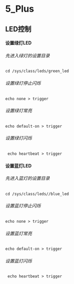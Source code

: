 # 5_Plus
## LED控制
#### 设置绿灯LED
###### 先进入绿灯的设置目录
```
cd /sys/class/leds/green_led
```
###### 设置绿灯停止闪烁
```
echo none > trigger
```
###### 设置绿灯常亮
```
echo default-on > trigger
```
###### 设置绿灯闪烁
```
 echo heartbeat > trigger
```
#### 设置蓝灯LED
###### 先进入蓝灯的设置目录
```
cd /sys/class/leds//blue_led
```
###### 设置蓝灯停止闪烁
```
echo none > trigger
```
###### 设置蓝灯常亮
```
echo default-on > trigger
```
###### 设置蓝灯闪烁
```
 echo heartbeat > trigger
```